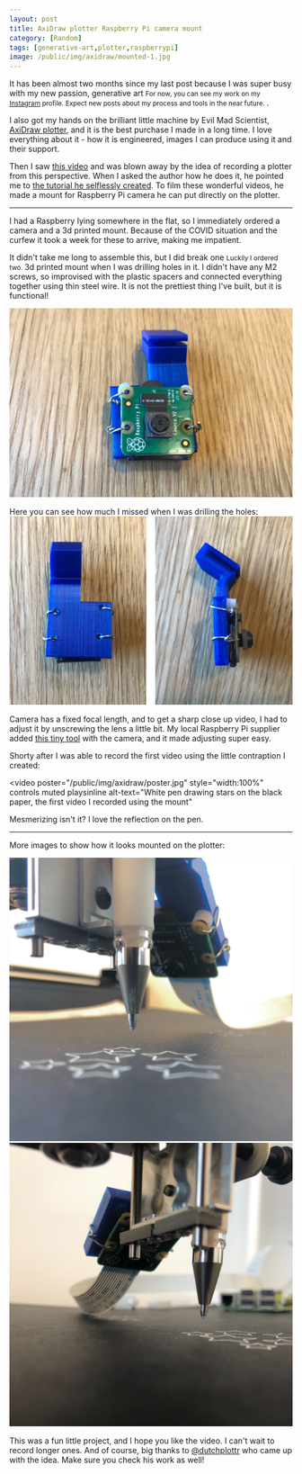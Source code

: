 ```yaml
---
layout: post
title: AxiDraw plotter Raspberry Pi camera mount
category: [Random]
tags: [generative-art,plotter,raspberrypi]
image: /public/img/axidraw/mounted-1.jpg
---
```


It has been almost two months since my last post because I was super busy with my new passion,
<label class="SideNote-trigger">generative art</label>
<small class="SideNote">
For now, you can see my work on my [Instagram](https://www.instagram.com/muffinman_io/) profile.
Expect new posts about my process and tools in the near future.
</small>.

I also got my hands on the brilliant little machine by Evil Mad Scientist, [AxiDraw plotter](https://shop.evilmadscientist.com/908), and it is the best purchase I made in a long time. I love everything about it - how it is engineered, images I can produce using it and their support.

Then I saw [this video](https://www.instagram.com/p/B-5TeGDHo2c/) and was blown away by the idea of recording a plotter from this perspective. When I asked the author how he does it, he pointed me to [the tutorial he selflessly created](https://www.instructables.com/id/Raspberry-Pi-Camara-Mount-for-the-AxiDraw/). To film these wonderful videos, he made a mount for Raspberry Pi camera he can put directly on the plotter.

<!--more-->
-----

I had a Raspberry lying somewhere in the flat, so I immediately ordered a camera and a 3d printed mount. Because of the COVID situation and the curfew it took a week for these to arrive, making me impatient.

It didn't take me long to assemble this, but I did
<label class="SideNote-trigger">break one</label>
<small class="SideNote">
Luckily I ordered two.
</small>
3d printed mount when I was drilling holes in it. I didn't have any M2 screws, so improvised with the plastic spacers and connected everything together using thin steel wire. It is not the prettiest thing I've built, but it is functional!

![Camera on the 3d printed mount](/public/img/axidraw/front.jpg)

Here you can see how much I missed when I was drilling the holes:
![Back and side views of the mount](/public/img/axidraw/back-and-side.jpg)

Camera has a fixed focal length, and to get a sharp close up video, I had to adjust it by unscrewing the lens a little bit. My local Raspberry Pi supplier added [this tiny tool](https://www.adafruit.com/product/3518) with the camera, and it made adjusting super easy.

Shorty after I was able to record the first video using the little contraption I created:

<video
  poster="/public/img/axidraw/poster.jpg"
  style="width:100%"
  controls
  muted
  playsinline
  alt-text="White pen drawing stars on the black paper, the first video I recorded using the mount"
>
  <source src="/public/img/axidraw/stars.mp4" type="video/mp4">
</video>

Mesmerizing isn't it? I love the reflection on the pen.

-----

More images to show how it looks mounted on the plotter:

<div class="DualImage">
  <div>
    <img
      class="Image"
      src="/public/img/axidraw/mounted-1.jpg"
      alt="The contraption mounted on AxiDraw plotter"
    >
  </div>
  <div>
    <img
      class="Image"
      src="/public/img/axidraw/mounted-2.jpg"
      alt="Another angle of the contraption mounted with the Raspberry Pi in the background"
    >
  </div>
</div>

This was a fun little project, and I hope you like the video. I can't wait to record longer ones.
And of course, big thanks to [@dutchplottr](https://www.instagram.com/dutchplottr/) who came up with the idea. Make sure you check his work as well!

